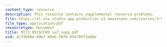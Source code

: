 ```yaml
---
content_type: resource
description: This resource contains supplemental resource problems.
file: https://ol-ocw-studio-app-production.s3.amazonaws.com/courses/3-091sc-introduction-to-solid-state-chemistry-fall-2010/4c33640449bf46e630f8056705f1e88e_MIT3_091SCF09_sa7_supp.pdf
file_type: application/pdf
resourcetype: Document
title: MIT3_091SCF09_sa7_supp.pdf
uid: 4c336404-49bf-46e6-30f8-056705f1e88e
---
```

